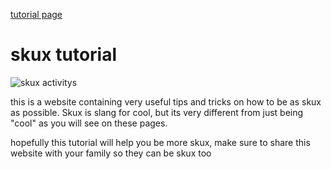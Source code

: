 <html>


  <head>

 <link rel='stylesheet' href='style2.css' type='text/css'/>


</head>



<body>
  
<a href="https://skuxdlx.github.io/edwinnsphinxcat/"> tutorial page </a>

<h1>skux tutorial</h1>

<img src="https://www.valleyprofile.co.nz/wp-content/uploads/2022/05/P1-VALLEY-PROFILE-Martina-Dairy-Ram-raid-WEB.jpg" alt="skux activitys">

<p >this is a website containing very useful tips and tricks on how to be as skux as possible. Skux is slang for cool, but its very different from just being "cool" as you will see on these pages.</p>

<p>hopefully this tutorial will help you be more skux, make sure to share this website with your family so they can be skux too</p>

</body>


</html>
